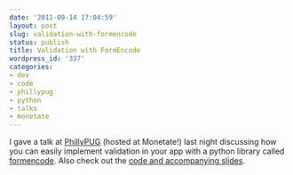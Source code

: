 ```yaml
---
date: '2011-09-14 17:04:59'
layout: post
slug: validation-with-formencode
status: publish
title: Validation with FormEncode
wordpress_id: '337'
categories:
- dev
- code
- phillypug
- python
- talks
- monetate
---
```


I gave a talk at [PhillyPUG](http://www.meetup.com/phillypug/) (hosted at Monetate!) last night discussing how you can easily implement validation in your app with a python library called [formencode](http://www.formencode.org). Also check out the [code and accompanying slides](https://github.com/ksho/validationtalk).
